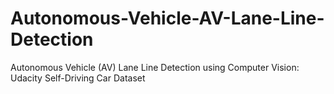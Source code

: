 # Autonomous-Vehicle-AV-Lane-Line-Detection
Autonomous Vehicle (AV) Lane Line Detection using Computer Vision: Udacity Self-Driving Car Dataset
